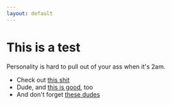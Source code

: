 ```yaml
---
layout: default
---
```


# This is a test

Personality is hard to pull out of your ass when it's 2am.

* Check out [this shit](https://music.jordanthornquest.com)
* Dude, and [this is good](https://backyarduniverse.bandcamp.com/), too
* And don't forget [these dudes](https://mainsandmonitors.bandcamp.com)

